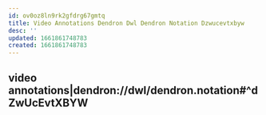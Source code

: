 ```yaml
---
id: ov0oz8ln9rk2gfdrg67gmtq
title: Video Annotations Dendron Dwl Dendron Notation Dzwucevtxbyw
desc: ''
updated: 1661861748783
created: 1661861748783
---
```

## video annotations|dendron://dwl/dendron.notation#^dZwUcEvtXBYW

